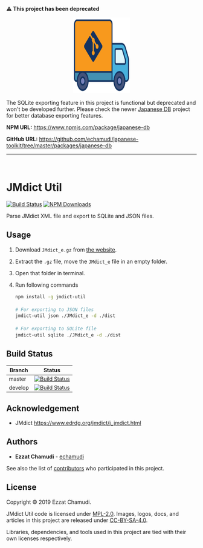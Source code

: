 **⚠️ This project has been deprecated**

<p align="center">
  <a href="https://www.npmjs.com/package/japanese-db">
    <img src="https://raw.githubusercontent.com/echamudi/echamudi-docs/master/images/truck-git.svg" width="150" height="200">
  </a>
</p>

The SQLite exporting feature in this project is functional but deprecated and won't be developed further. Please check the newer [Japanese DB](https://www.npmjs.com/package/japanese-db) project for better database exporting features.

**NPM URL:** https://www.npmjs.com/package/japanese-db

**GitHub URL:** https://github.com/echamudi/japanese-toolkit/tree/master/packages/japanese-db

-----
<br>

# JMdict Util

[![Build Status](https://travis-ci.org/echamudi/jmdict-util.svg?branch=master)](https://travis-ci.org/echamudi/jmdict-util) [![NPM Downloads](https://img.shields.io/npm/dm/jmdict-util?label=downloads)](https://www.npmjs.com/package/jmdict-util)

Parse JMdict XML file and export to SQLite and JSON files.

## Usage

1. Download `JMdict_e.gz` from [the website](http://www.edrdg.org/jmdict/edict_doc.html).

1. Extract the `.gz` file, move the `JMdict_e` file in an empty folder.

1. Open that folder in terminal.

1. Run following commands

    ```sh
    npm install -g jmdict-util

    # For exporting to JSON files
    jmdict-util json ./JMdict_e -d ./dist

    # For exporting to SQLite file
    jmdict-util sqlite ./JMdict_e -d ./dist
    ```

## Build Status

| Branch | Status |
| - | - |
| master | [![Build Status](https://travis-ci.org/echamudi/jmdict-util.svg?branch=master)](https://travis-ci.org/echamudi/jmdict-util) |
| develop | [![Build Status](https://travis-ci.org/echamudi/jmdict-util.svg?branch=develop)](https://travis-ci.org/echamudi/jmdict-util) |

## Acknowledgement

- JMdict https://www.edrdg.org/jmdict/j_jmdict.html

## Authors

* **Ezzat Chamudi** - [echamudi](https://github.com/echamudi)

See also the list of [contributors](https://github.com/echamudi/jmdict-util/graphs/contributors) who participated in this project.

## License

Copyright © 2019 Ezzat Chamudi.

JMdict Util code is licensed under [MPL-2.0](https://www.mozilla.org/en-US/MPL/2.0/). Images, logos, docs, and articles in this project are released under [CC-BY-SA-4.0](https://creativecommons.org/licenses/by-sa/4.0/legalcode).

Libraries, dependencies, and tools used in this project are tied with their own licenses respectively.
